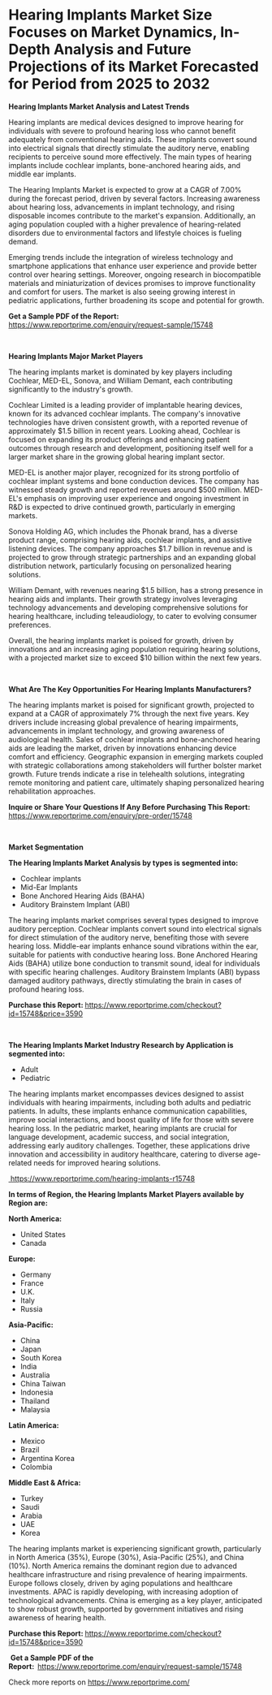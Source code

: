 <p><h1>Hearing Implants Market Size Focuses on Market Dynamics, In-Depth Analysis and Future Projections of its Market Forecasted for Period from 2025 to 2032</h1></p><p><strong>Hearing Implants Market Analysis and Latest Trends</strong></p>
<p><p>Hearing implants are medical devices designed to improve hearing for individuals with severe to profound hearing loss who cannot benefit adequately from conventional hearing aids. These implants convert sound into electrical signals that directly stimulate the auditory nerve, enabling recipients to perceive sound more effectively. The main types of hearing implants include cochlear implants, bone-anchored hearing aids, and middle ear implants.</p><p>The Hearing Implants Market is expected to grow at a CAGR of 7.00% during the forecast period, driven by several factors. Increasing awareness about hearing loss, advancements in implant technology, and rising disposable incomes contribute to the market's expansion. Additionally, an aging population coupled with a higher prevalence of hearing-related disorders due to environmental factors and lifestyle choices is fueling demand. </p><p>Emerging trends include the integration of wireless technology and smartphone applications that enhance user experience and provide better control over hearing settings. Moreover, ongoing research in biocompatible materials and miniaturization of devices promises to improve functionality and comfort for users. The market is also seeing growing interest in pediatric applications, further broadening its scope and potential for growth.</p></p>
<p><strong>Get a Sample PDF of the Report:&nbsp;</strong> <a href="https://www.reportprime.com/enquiry/request-sample/15748?utm_campaign=2180&utm_medium=2&utm_source=Github&utm_content=ia&utm_term=20032025&utm_id=hearing-implants">https://www.reportprime.com/enquiry/request-sample/15748</a></p>
<p>&nbsp;</p>
<p><strong>Hearing Implants Major Market Players</strong></p>
<p><p>The hearing implants market is dominated by key players including Cochlear, MED-EL, Sonova, and William Demant, each contributing significantly to the industry's growth. </p><p>Cochlear Limited is a leading provider of implantable hearing devices, known for its advanced cochlear implants. The company's innovative technologies have driven consistent growth, with a reported revenue of approximately $1.5 billion in recent years. Looking ahead, Cochlear is focused on expanding its product offerings and enhancing patient outcomes through research and development, positioning itself well for a larger market share in the growing global hearing implant sector.</p><p>MED-EL is another major player, recognized for its strong portfolio of cochlear implant systems and bone conduction devices. The company has witnessed steady growth and reported revenues around $500 million. MED-EL's emphasis on improving user experience and ongoing investment in R&D is expected to drive continued growth, particularly in emerging markets.</p><p>Sonova Holding AG, which includes the Phonak brand, has a diverse product range, comprising hearing aids, cochlear implants, and assistive listening devices. The company approaches $1.7 billion in revenue and is projected to grow through strategic partnerships and an expanding global distribution network, particularly focusing on personalized hearing solutions.</p><p>William Demant, with revenues nearing $1.5 billion, has a strong presence in hearing aids and implants. Their growth strategy involves leveraging technology advancements and developing comprehensive solutions for hearing healthcare, including teleaudiology, to cater to evolving consumer preferences.</p><p>Overall, the hearing implants market is poised for growth, driven by innovations and an increasing aging population requiring hearing solutions, with a projected market size to exceed $10 billion within the next few years.</p></p>
<p>&nbsp;</p>
<p><strong>What Are The Key Opportunities For Hearing Implants Manufacturers?</strong></p>
<p><p>The hearing implants market is poised for significant growth, projected to expand at a CAGR of approximately 7% through the next five years. Key drivers include increasing global prevalence of hearing impairments, advancements in implant technology, and growing awareness of audiological health. Sales of cochlear implants and bone-anchored hearing aids are leading the market, driven by innovations enhancing device comfort and efficiency. Geographic expansion in emerging markets coupled with strategic collaborations among stakeholders will further bolster market growth. Future trends indicate a rise in telehealth solutions, integrating remote monitoring and patient care, ultimately shaping personalized hearing rehabilitation approaches.</p></p>
<p><strong>Inquire or Share Your Questions If Any Before Purchasing This Report:</strong> <a href="https://www.reportprime.com/enquiry/pre-order/15748?utm_campaign=2180&utm_medium=2&utm_source=Github&utm_content=ia&utm_term=20032025&utm_id=hearing-implants">https://www.reportprime.com/enquiry/pre-order/15748</a></p>
<p>&nbsp;</p>
<p><strong>Market Segmentation</strong></p>
<p><strong>The Hearing Implants Market Analysis by types is segmented into:</strong></p>
<p><ul><li>Cochlear implants</li><li>Mid-Ear Implants</li><li>Bone Anchored Hearing Aids (BAHA)</li><li>Auditory Brainstem Implant (ABI)</li></ul></p>
<p><p>The hearing implants market comprises several types designed to improve auditory perception. Cochlear implants convert sound into electrical signals for direct stimulation of the auditory nerve, benefiting those with severe hearing loss. Middle-ear implants enhance sound vibrations within the ear, suitable for patients with conductive hearing loss. Bone Anchored Hearing Aids (BAHA) utilize bone conduction to transmit sound, ideal for individuals with specific hearing challenges. Auditory Brainstem Implants (ABI) bypass damaged auditory pathways, directly stimulating the brain in cases of profound hearing loss.</p></p>
<p><strong>Purchase this Report:&nbsp;</strong><a href="https://www.reportprime.com/checkout?id=15748&price=3590&utm_campaign=2180&utm_medium=2&utm_source=Github&utm_content=ia&utm_term=20032025&utm_id=hearing-implants">https://www.reportprime.com/checkout?id=15748&price=3590</a></p>
<p>&nbsp;</p>
<p><strong>The Hearing Implants Market Industry Research by Application is segmented into:</strong></p>
<p><ul><li>Adult</li><li>Pediatric</li></ul></p>
<p><p>The hearing implants market encompasses devices designed to assist individuals with hearing impairments, including both adults and pediatric patients. In adults, these implants enhance communication capabilities, improve social interactions, and boost quality of life for those with severe hearing loss. In the pediatric market, hearing implants are crucial for language development, academic success, and social integration, addressing early auditory challenges. Together, these applications drive innovation and accessibility in auditory healthcare, catering to diverse age-related needs for improved hearing solutions.</p></p>
<p><a href="https://www.reportprime.com/hearing-implants-r15748?utm_campaign=2180&utm_medium=2&utm_source=Github&utm_content=ia&utm_term=20032025&utm_id=hearing-implants">&nbsp;https://www.reportprime.com/hearing-implants-r15748</a></p>
<p><strong>In terms of Region, the Hearing Implants Market Players available by Region are:</strong></p>
<p>
    <p> <strong> North America: </strong>
        <ul>
            <li>United States</li>
            <li>Canada</li>
        </ul>
        </p> 
    <p> <strong> Europe: </strong>
        <ul>
            <li>Germany</li>
            <li>France</li>
            <li>U.K.</li>
            <li>Italy</li>
            <li>Russia</li>
        </ul>
        </p> 
    <p> <strong> Asia-Pacific: </strong>
        <ul>
            <li>China</li>
            <li>Japan</li>
            <li>South Korea</li>
            <li>India</li>
            <li>Australia</li>
            <li>China Taiwan</li>
            <li>Indonesia</li>
            <li>Thailand</li>
            <li>Malaysia</li>
        </ul>
        </p> 
    <p> <strong> Latin America: </strong>
        <ul>
            <li>Mexico</li>
            <li>Brazil</li>
            <li>Argentina Korea</li>
            <li>Colombia</li>
        </ul>
        </p> 
    <p> <strong> Middle East & Africa: </strong>
        <ul>
            <li>Turkey</li>
            <li>Saudi</li>
            <li>Arabia</li>
            <li>UAE</li>
            <li>Korea</li>
        </ul>
    </p>
    </p>
<p><p>The hearing implants market is experiencing significant growth, particularly in North America (35%), Europe (30%), Asia-Pacific (25%), and China (10%). North America remains the dominant region due to advanced healthcare infrastructure and rising prevalence of hearing impairments. Europe follows closely, driven by aging populations and healthcare investments. APAC is rapidly developing, with increasing adoption of technological advancements. China is emerging as a key player, anticipated to show robust growth, supported by government initiatives and rising awareness of hearing health.</p></p>
<p><strong>Purchase this Report: </strong><a href="https://www.reportprime.com/checkout?id=15748&price=3590&utm_campaign=2180&utm_medium=2&utm_source=Github&utm_content=ia&utm_term=20032025&utm_id=hearing-implants">https://www.reportprime.com/checkout?id=15748&price=3590</a></p>
<p>&nbsp;<strong>Get a Sample PDF of the Report:&nbsp;&nbsp;</strong><a href="https://www.reportprime.com/enquiry/request-sample/15748?utm_campaign=2180&utm_medium=2&utm_source=Github&utm_content=ia&utm_term=20032025&utm_id=hearing-implants">https://www.reportprime.com/enquiry/request-sample/15748</a></p>
<p><strong></strong></p>
<p>Check more reports on <a href="https://www.reportprime.com/?utm_campaign=2180&utm_medium=2&utm_source=Github&utm_content=ia&utm_term=20032025&utm_id=hearing-implants">https://www.reportprime.com/</a></p>